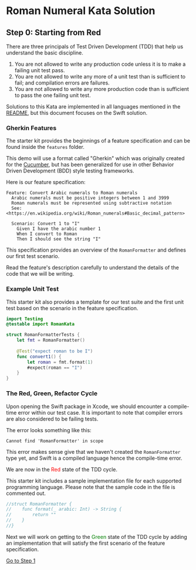 # Roman Numeral Kata Solution

## Step 0: Starting from Red

There are three principals of Test Driven Development (TDD) that help us understand the basic discipline.

1. You are not allowed to write any production code unless it is to make a failing unit test pass.
2. You are not allowed to write any more of a unit test than is sufficient to fail; and compilation errors are
failures.
3. You are not allowed to write any more production code than is sufficient to pass the one failing unit test.

Solutions to this Kata are implemented in all languages mentioned in the [README](../README.md), but this document
focuses on the Swift solution.

### Gherkin Features

The starter kit provides the beginnings of a feature specification and can be found inside the `features` folder.

This demo will use a format called "Gherkin" which was originally created for the [Cucumber](https://cucumber.io), but
has been generalized for use in other Behavior Driven Development (BDD) style testing frameworks.

Here is our feature specification:

```gherkin
Feature: Convert Arabic numerals to Roman numerals
  Arabic numerals must be positive integers between 1 and 3999
  Roman numerals must be represented using subtractive notation
  See: <https://en.wikipedia.org/wiki/Roman_numerals#Basic_decimal_pattern>

  Scenario: Convert 1 to "I"
    Given I have the arabic number 1
    When I convert to Roman
    Then I should see the string "I"
```

This specification provides an overview of the `RomanFormatter` and defines our first test scenario.

Read the feature's description carefully to understand the details of the code that we will be writing.

### Example Unit Test

This starter kit also provides a template for our test suite and the first unit test based on the scenario in the
feature specification.

```swift
import Testing
@testable import RomanKata

struct RomanFormatterTests {
    let fmt = RomanFormatter()
    
    @Test("expect roman to be I")
    func convert1() {
        let roman = fmt.format(1)
        #expect(roman == "I")
    }
}
```

### The Red, Green, Refactor Cycle

Upon opening the Swift package in Xcode, we should encounter a compile-time error within our test case. It is important
to note that compiler errors are also considered to be failing tests.

The error looks something like this:

```text
Cannot find 'RomanFormatter' in scope
```

This error makes sense give that we haven't created the `RomanFormatter` type yet, and Swift is a compiled language
hence the compile-time error.

We are now in the <span style="color: red;">Red</span> state of the TDD cycle.

This starter kit includes a sample implementation file for each supported programming language. Please note that the
sample code in the file is commented out.

```swift
//struct RomanFormatter {
//    func format(_ arabic: Int) -> String {
//        return ""
//    }
//}
```

Next we will work on getting to the <span style="color: green;">Green</span> state of the TDD cycle by adding an
implementation that will satisfy the first scenario of the feature specification.

[Go to Step 1](./Step_01.md)
